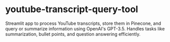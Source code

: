 # youtube-transcript-query-tool
 Streamlit app to process YouTube transcripts, store them in Pinecone, and query or summarize information using OpenAI's GPT-3.5. Handles tasks like summarization, bullet points, and question answering efficiently.
